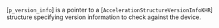 [`p_version_info`] is a pointer to a
[`AccelerationStructureVersionInfoKHR`] structure specifying version
information to check against the device.